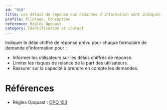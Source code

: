 ```yaml
---
id: "018"
title: Les délais de réponse aux demandes d'information sont indiqués.
profile: Pilotage, Conception
reference: Règles Opquast
category: Identification et contact
---
```


Indiquer le délai chiffré de réponse prévu pour chaque formulaire de demande d'information pour :

* Informer les utilisateurs sur les délais chiffrés de réponse.
* Limiter les risques de relance de la part des utilisateurs.
* Rassurer sur la capacité à prendre en compte les demandes.

# Références

* Règles Opquast : [OPQ 103](https://checklists.opquast.com/fr/assurance-qualite-web/les-delais-de-reponse-aux-demandes-dinformation-sont-indiques)
